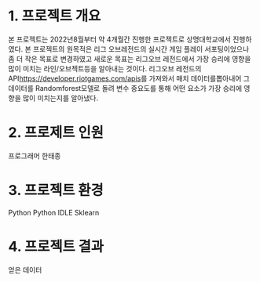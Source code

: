 # 1. 프로젝트 개요
본 프로젝트는 2022년8월부터 약 4개월간 진행한 프로젝트로 상명대학교에서 진행하였다.
본 프로젝트의 원목적은 리그 오브레전드의 실시간 게임 플레이 서포팅이었으나 좀 더 작은 목표로 변경하였고 새로운 목표는 리그오브 레전드에서 가장 승리에 영향을 많이 미치는 라인/오브젝트등을 알아내는 것이다.
리그오브 레전드의 API<https://developer.riotgames.com/apis>를 가져와서 매치 데이터를뽑아내어 그 데이터를 Randomforest모델로 돌려 변수 중요도를 통해 어떤 요소가 가장 승리에 영향을 많이 미치는지를 알아냈다.
# 2. 프로제트 인원
프로그래머 한태종
# 3. 프로젝트 환경
Python
Python IDLE
Sklearn
# 4. 프로젝트 결과
얻은 데이터


